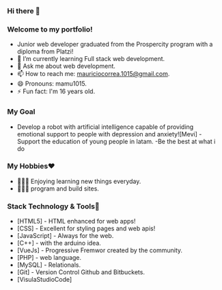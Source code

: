### Hi there 👋

### Welcome to my portfolio!
- Junior web developer graduated from the Prospercity program with a diploma from Platzi!
- 🌱 I’m currently learning Full stack web development.
- 💬 Ask me about web development.
- 📫 How to reach me: mauriciocorrea.1015@gmail.com.
- 😄 Pronouns: mamu1015.
- ⚡ Fun fact: I'm 16 years old.
### My Goal
- Develop a robot with artificial intelligence capable of providing emotional support to people with depression and anxiety![Mevi]
-Support the education of young people in latam.
-Be the best at what i do
### My  Hobbies❤️
 - 🧑🏽‍🎓 Enjoying learning new things everyday.
 - 👨🏻‍💻 program and build sites.
### Stack Technology & Tools🤖
- [HTML5] - HTML enhanced for web apps!
- [CSS] - Excellent for styling pages and web apis!
- [JavaScript] - Always for the web.
- [C++] - with the arduino idea.
- [VueJs] - Progressive Fremwor created by the community.
- [PHP] - web language.
- [MySQL] - Relationals.
- [Git] - Version Control Github and Bitbuckets.
- [VisulaStudioCode]


